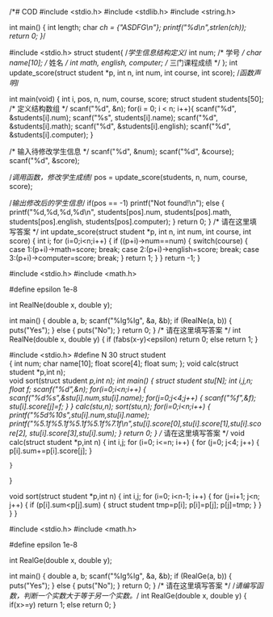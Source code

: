 /*# COD
#include <stdio.h>
#include <stdlib.h>
#include <string.h>

int main()
{
    int length;
    char *ch = {"ASDFG\n"};
    printf("%d\n",strlen(ch));
    return 0;
}*/



#include <stdio.h>
struct student{       /*学生信息结构定义*/
  int num;            /* 学号 */
  char name[10];      /* 姓名 */
  int math, english, computer;   /* 三门课程成绩 */
};
int update_score(struct student *p, int n, int num, int course, int score); /*函数声明*/

int main(void)
{
  int i, pos, n, num, course, score;
  struct student students[50];   /* 定义结构数组 */
  scanf("%d", &n);
  for(i = 0; i < n; i++){
    scanf("%d", &students[i].num);
    scanf("%s", students[i].name);
    scanf("%d", &students[i].math);
    scanf("%d", &students[i].english);
    scanf("%d", &students[i].computer);
  }

  /* 输入待修改学生信息 */
  scanf("%d", &num);
  scanf("%d", &course);
  scanf("%d", &score);

  /*调用函数，修改学生成绩*/
  pos = update_score(students, n, num, course, score);

  /*输出修改后的学生信息*/
  if(pos == -1)
    printf("Not found!\n");
  else
  {
    printf("%d,%d,%d,%d\n", students[pos].num, students[pos].math, students[pos].english, students[pos].computer);
  }
  return 0;
}
/* 请在这里填写答案 */
int update_score(struct student *p, int n, int num, int course, int score)
{
    int i;
    for (i=0;i<n;i++)
    {
        if ((p+i)->num==num)
        {
            switch(course)
            {
                case 1:(p+i)->math=score;
                break;
                case 2:(p+i)->english=score;
                break;
                case 3:(p+i)->computer=score;
                break;
            }
            return 1;
        }
    }
    return -1;
}








#include <stdio.h>
#include <math.h>

#define epsilon 1e-8

int RealNe(double x, double y);

int main()
{
    double a, b;
    scanf("%lg%lg", &a, &b);
    if (RealNe(a, b))
    {
        puts("Yes");
    }
    else
    {
        puts("No");
    }
    return 0;
}
/* 请在这里填写答案 */
int RealNe(double x, double y)
{
    if (fabs(x-y)<epsilon)
        return 0;
    else
        return 1;
}








#include <stdio.h>
#define N 30
struct student                    
{
    int num;
    char name[10];
    float score[4];
    float sum;
};
void calc(struct student *p,int n);     
void sort(struct student *p,int n);
int main()
{
    struct student stu[N];
    int i,j,n;
    float f;
    scanf("%d",&n);
    for(i=0;i<n;i++)
    {
        scanf("%d%s",&stu[i].num,stu[i].name);
        for(j=0;j<4;j++)
        { 
            scanf("%f",&f);
            stu[i].score[j]=f;
        }
    }
    calc(stu,n);
    sort(stu,n);
    for(i=0;i<n;i++)
    {
        printf("%5d%10s",stu[i].num,stu[i].name);
        printf("%5.1f%5.1f%5.1f%5.1f%7.1f\n",stu[i].score[0],stu[i].score[1],stu[i].score[2], stu[i].score[3],stu[i].sum);
    }
    return 0;
}
/* 请在这里填写答案 */
void calc(struct student *p,int n)
{
    int i,j;
    for (i=0; i<=n; i++)
    {
        for (j=0; j<4; j++)
        {
            p[i].sum+=p[i].score[j];
        }

    }
}

void sort(struct student *p,int n)
{
    int i,j;
    for (i=0; i<n-1; i++)
    {
        for (j=i+1; j<n; j++)
        {
            if (p[i].sum<p[j].sum)
            {
                struct student tmp=p[i];
                p[i]=p[j];
                p[j]=tmp;
            }
        }
    }
}


#include <stdio.h>
#include <math.h>

#define epsilon 1e-8

int RealGe(double x, double y);

int main()
{
    double a, b;
    scanf("%lg%lg", &a, &b);
    if (RealGe(a, b))
    {
        puts("Yes");
    }
    else
    {
        puts("No");
    }
    return 0;
}
/* 请在这里填写答案 */
/*请编写函数，判断一个实数大于等于另一个实数。*/
int RealGe(double x, double y)
{
    if(x>=y)
        return 1;
    else
        return 0;
}
